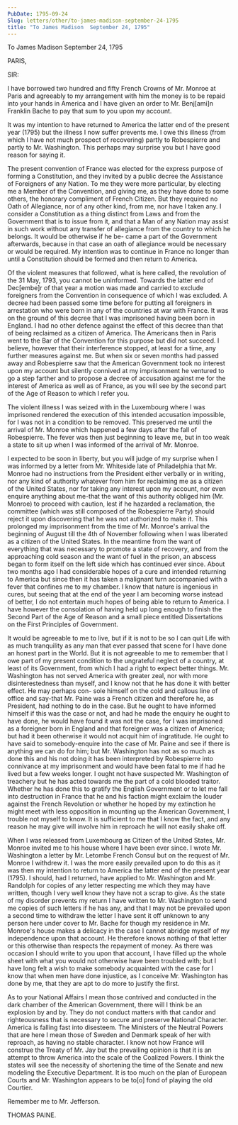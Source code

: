 ```yaml
---
PubDate: 1795-09-24
Slug: letters/other/to-james-madison-september-24-1795
title: "To James Madison  September 24, 1795"
---
```


   To James Madison  September 24, 1795

   PARIS,

   SIR:

   I have borrowed two hundred and fifty French Crowns of Mr. Monroe at Paris
   and agreeably to my arrangement with him the money is to be repaid into
   your hands in America and I have given an order to Mr. Benj[ami]n Franklin
   Bache to pay that sum to you upon my account.

   It was my intention to have returned to America the latter end of the
   present year (1795) but the illness I now suffer prevents me. I owe this
   illness (from which I have not much prospect of recovering) partly to
   Robespierre and partly to Mr. Washington. This perhaps may surprise you
   but I have good reason for saying it.

   The present convention of France was elected for the express purpose of
   forming a Constitution, and they invited by a public decree the Assistance
   of Foreigners of any Nation. To me they were more particular, by electing
   me a Member of the Convention, and giving me, as they have done to some
   others, the honorary compliment of French Citizen. But they required no
   Oath of Allegiance, nor of any other kind, from me, nor have I taken any.
   I consider a Constitution as a thing distinct from Laws and from the
   Government that is to issue from it, and that a Man of any Nation may
   assist in such work without any transfer of allegiance from the country to
   which he belongs. It would be otherwise if he be- came a part of the
   Government afterwards, because in that case an oath of allegiance would be
   necessary or would be required. My intention was to continue in France no
   longer than until a Constitution should be formed and then return to
   America.

   Of the violent measures that followed, what is here called, the revolution
   of the 31 May, 1793, you cannot be uninformed. Towards the latter end of
   Dec[embe]r of that year a motion was made and carried to exclude
   foreigners from the Convention in consequence of which I was excluded. A
   decree had been passed some time before for putting all foreigners in
   arrestation who were born in any of the countries at war with France. It
   was on the ground of this decree that I was imprisoned having been born in
   England. I had no other defence against the effect of this decree than
   that of being reclaimed as a citizen of America. The Americans then in
   Paris went to the Bar of the Convention for this purpose but did not
   succeed. I believe, however that their interference stopped, at least for
   a time, any further measures against me. But when six or seven months had
   passed away and Robespierre saw that the American Government took no
   interest upon my account but silently connived at my imprisonment he
   ventured to go a step farther and to propose a decree of accusation
   against me for the interest of America as well as of France, as you will
   see by the second part of the Age of Reason to which I refer you.

   The violent illness I was seized with in the Luxembourg where I was
   imprisoned rendered the execution of this intended accusation impossible,
   for I was not in a condition to be removed. This preserved me until the
   arrival of Mr. Monroe which happened a few days after the fall of
   Robespierre. The fever was then just beginning to leave me, but in too
   weak a state to sit up when I was informed of the arrival of Mr. Monroe.

   I expected to be soon in liberty, but you will judge of my surprise when I
   was informed by a letter from Mr. Whiteside late of Philadelphia that Mr.
   Monroe had no instructions from the President either verbally or in
   writing, nor any kind of authority whatever from him for reclaiming me as
   a citizen of the United States, nor for taking any interest upon my
   account, nor even enquire anything about me-that the want of this
   authority obliged him (Mr. Monroe) to proceed with caution, lest if he
   hazarded a reclamation, the committee (which was still composed of the
   Robespierre Party) should reject it upon discovering that he was not
   authorized to make it. This prolonged my imprisonment from the time of Mr.
   Monroe's arrival the beginning of August till the 4th of November
   following when I was liberated as a citizen of the United States. In the
   meantime from the want of everything that was necessary to promote a state
   of recovery, and from the approaching cold season and the want of fuel in
   the prison, an abscess began to form itself on the left side which has
   continued ever since. About two months ago I had considerable hopes of a
   cure and intended returning to America but since then it has taken a
   malignant turn accompanied with a fever that confines me to my chamber. I
   know that nature is ingenious in cures, but seeing that at the end of the
   year I am becoming worse instead of better, I do not entertain much hopes
   of being able to return to America. I have however the consolation of
   having held up long enough to finish the Second Part of the Age of Reason
   and a small piece entitled Dissertations on the First Principles of
   Government.

   It would be agreeable to me to live, but if it is not to be so I can quit
   Life with as much tranquility as any man that ever passed that scene for I
   have done an honest part in the World. But it is not agreeable to me to
   remember that I owe part of my present condition to the ungrateful neglect
   of a country, at least of its Government, from which I had a right to
   expect better things. Mr. Washington has not served America with greater
   zeal, nor with more disinterestedness than myself, and I know not that he
   has done it with better effect. He may perhaps con- sole himself on the
   cold and callous line of office and say-that Mr. Paine was a French
   citizen and therefore he, as President, had nothing to do in the case. But
   he ought to have informed himself if this was the case or not, and had he
   made the enquiry he ought to have done, he would have found it was not the
   case, for I was imprisoned as a foreigner born in England and that
   foreigner was a citizen of America; but had it been otherwise it would not
   acquit him of ingratitude. He ought to have said to somebody-enquire into
   the case of Mr. Paine and see if there is anything we can do for him; but
   Mr. Washington has not as so much as done this and his not doing it has
   been interpreted by Robespierre into connivance at my imprisonment and
   would have been fatal to me if had he lived but a few weeks longer. I
   ought not have suspected Mr. Washington of treachery but he has acted
   towards me the part of a cold blooded traitor. Whether he has done this to
   gratify the English Government or to let me fall into destruction in
   France that he and his faction might exclaim the louder against the French
   Revolution or whether he hoped by my extinction he might meet with less
   opposition in mounting up the American Government, I trouble not myself to
   know. It is sufficient to me that I know the fact, and any reason he may
   give will involve him in reproach he will not easily shake off.

   When I was released from Luxembourg as Citizen of the United States, Mr.
   Monroe invited me to his house where I have been ever since. I wrote Mr.
   Washington a letter by Mr. Letombe French Consul but on the request of Mr.
   Monroe I withdrew it. I was the more easily prevailed upon to do this as
   it was then my intention to return to America the latter end of the
   present year (1795). I should, had I returned, have applied to Mr.
   Washington and Mr. Randolph for copies of any letter respecting me which
   they may have written, though I very well know they have not a scrap to
   give. As the state of my disorder prevents my return I have written to Mr.
   Washington to send me copies of such letters if he has any, and that I may
   not be prevailed upon a second time to withdraw the letter I have sent it
   off unknown to any person here under cover to Mr. Bache for though my
   residence in Mr. Monroe's house makes a delicacy in the case I cannot
   abridge myself of my independence upon that account. He therefore knows
   nothing of that letter or this otherwise than respects the repayment of
   money. As there was occasion I should write to you upon that account, I
   have filled up the whole sheet with what you would not otherwise have been
   troubled with; but I have long felt a wish to make somebody acquainted
   with the case for I know that when men have done injustice, as I conceive
   Mr. Washington has done by me, that they are apt to do more to justify the
   first.

   As to your National Affairs I mean those contrived and conducted in the
   dark chamber of the American Government, there will I think be an
   explosion by and by. They do not conduct matters with that candor and
   righteousness that is necessary to secure and preserve National Character.
   America is falling fast into disesteem. The Ministers of the Neutral
   Powers that are here I mean those of Sweden and Denmark speak of her with
   reproach, as having no stable character. I know not how France will
   construe the Treaty of Mr. Jay but the prevailing opinion is that it is an
   attempt to throw America into the scale of the Coalized Powers. I think
   the states will see the necessity of shortening the time of the Senate and
   new modeling the Executive Department. It is too much on the plan of
   European Courts and Mr. Washington appears to be to[o] fond of playing the
   old Courtier.

   Remember me to Mr. Jefferson.

   THOMAS PAINE.


